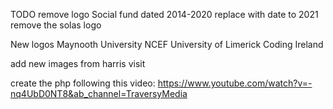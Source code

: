 TODO
remove logo Social fund dated 2014-2020
replace with date to 2021
remove the solas logo

New logos
Maynooth University
NCEF University of Limerick
Coding Ireland 

add new images from harris visit

create the php following this video: https://www.youtube.com/watch?v=-nq4UbD0NT8&ab_channel=TraversyMedia